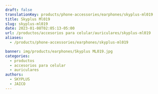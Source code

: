 ```yaml
---
draft: false
translationKey: products/phone-accessories/earphones/skyplus-ml019
title: Skyplus Ml019
slug: skyplus-ml019
date: 2023-01-08T02:05:13-05:00
url: /productos/accesorios para celular/auriculares/skyplus-ml019
aliases:
  - /products/phone-accessories/earphones/skyplus-ml019

banner: img/products/earphones/Skyplus ML019.jpg
categories: 
  - productos
  - accesorios para celular
  - auriculares
authors:
  - SKYPLUS
  - JAICO
---
```

